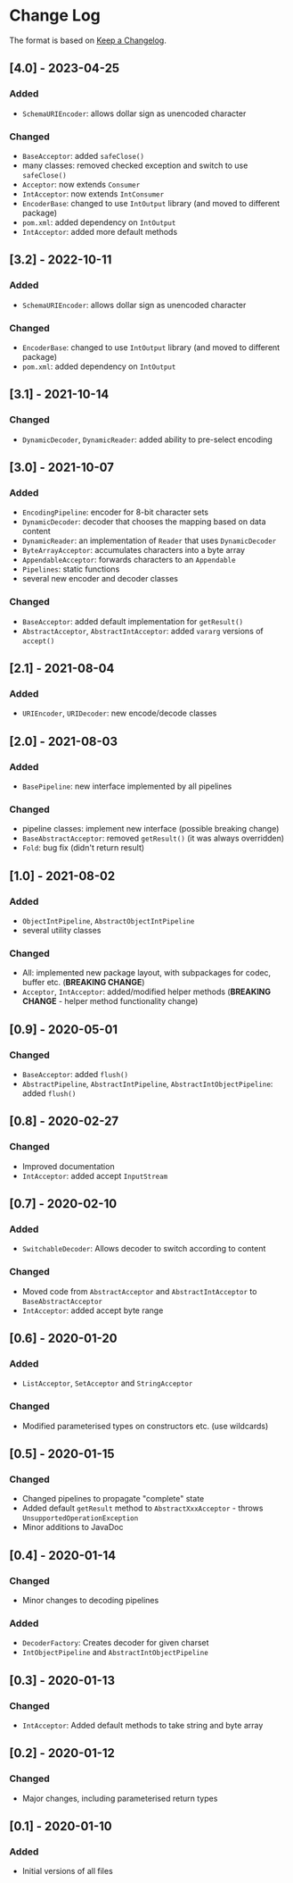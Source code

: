 # Change Log

The format is based on [Keep a Changelog](http://keepachangelog.com/).

## [4.0] - 2023-04-25
### Added
- `SchemaURIEncoder`: allows dollar sign as unencoded character
### Changed
- `BaseAcceptor`: added `safeClose()`
- many classes: removed checked exception and switch to use `safeClose()`
- `Acceptor`: now extends `Consumer`
- `IntAcceptor`: now extends `IntConsumer`
- `EncoderBase`: changed to use `IntOutput` library (and moved to different package)
- `pom.xml`: added dependency on `IntOutput`
- `IntAcceptor`: added more default methods

## [3.2] - 2022-10-11
### Added
- `SchemaURIEncoder`: allows dollar sign as unencoded character
### Changed
- `EncoderBase`: changed to use `IntOutput` library (and moved to different package)
- `pom.xml`: added dependency on `IntOutput`

## [3.1] - 2021-10-14
### Changed
- `DynamicDecoder`, `DynamicReader`: added ability to pre-select encoding

## [3.0] - 2021-10-07
### Added
- `EncodingPipeline`: encoder for 8-bit character sets
- `DynamicDecoder`: decoder that chooses the mapping based on data content
- `DynamicReader`: an implementation of `Reader` that uses `DynamicDecoder`
- `ByteArrayAcceptor`: accumulates characters into a byte array
- `AppendableAcceptor`: forwards characters to an `Appendable`
- `Pipelines`: static functions
- several new encoder and decoder classes
### Changed
- `BaseAcceptor`: added default implementation for `getResult()`
- `AbstractAcceptor`, `AbstractIntAcceptor`: added `vararg` versions of `accept()`

## [2.1] - 2021-08-04
### Added
- `URIEncoder`, `URIDecoder`: new encode/decode classes

## [2.0] - 2021-08-03
### Added
- `BasePipeline`: new interface implemented by all pipelines
### Changed
- pipeline classes: implement new interface (possible breaking change)
- `BaseAbstractAcceptor`: removed `getResult()` (it was always overridden)
- `Fold`: bug fix (didn't return result)

## [1.0] - 2021-08-02
### Added
- `ObjectIntPipeline`, `AbstractObjectIntPipeline`
- several utility classes
### Changed
- All: implemented new package layout, with subpackages for codec, buffer etc. (**BREAKING CHANGE**)
- `Acceptor`, `IntAcceptor`: added/modified helper methods (**BREAKING CHANGE** - helper method functionality change)

## [0.9] - 2020-05-01
### Changed
- `BaseAcceptor`: added `flush()`
- `AbstractPipeline`, `AbstractIntPipeline`, `AbstractIntObjectPipeline`: added `flush()`

## [0.8] - 2020-02-27
### Changed
- Improved documentation
- `IntAcceptor`: added accept `InputStream`

## [0.7] - 2020-02-10
### Added
- `SwitchableDecoder`: Allows decoder to switch according to content
### Changed
- Moved code from `AbstractAcceptor` and `AbstractIntAcceptor` to `BaseAbstractAcceptor`
- `IntAcceptor`: added accept byte range

## [0.6] - 2020-01-20
### Added
- `ListAcceptor`, `SetAcceptor` and `StringAcceptor`
### Changed
- Modified parameterised types on constructors etc. (use wildcards)

## [0.5] - 2020-01-15
### Changed
- Changed pipelines to propagate "complete" state
- Added default `getResult` method to `AbstractXxxAcceptor` - throws `UnsupportedOperationException`
- Minor additions to JavaDoc

## [0.4] - 2020-01-14
### Changed
- Minor changes to decoding pipelines
### Added
- `DecoderFactory`: Creates decoder for given charset
- `IntObjectPipeline` and `AbstractIntObjectPipeline`

## [0.3] - 2020-01-13
### Changed
- `IntAcceptor`: Added default methods to take string and byte array

## [0.2] - 2020-01-12
### Changed
- Major changes, including parameterised return types

## [0.1] - 2020-01-10
### Added
- Initial versions of all files
